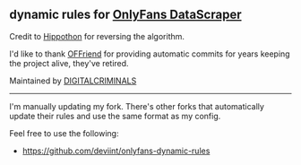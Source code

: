 ## dynamic rules for [OnlyFans DataScraper](https://github.com/DIGITALCRIMINALS/OnlyFans)
Credit to [Hippothon](https://github.com/hippothon) for reversing the algorithm.

I'd like to thank [OFFriend](https://github.com/OFFriend) for providing automatic commits for years keeping the project alive, they've retired.

Maintained by [DIGITALCRIMINALS](https://github.com/DIGITALCRIMINALS)

------
I'm manually updating my fork.
There's other forks that automatically update their rules and use the same format as my config.

Feel free to use the following:

* https://github.com/deviint/onlyfans-dynamic-rules
